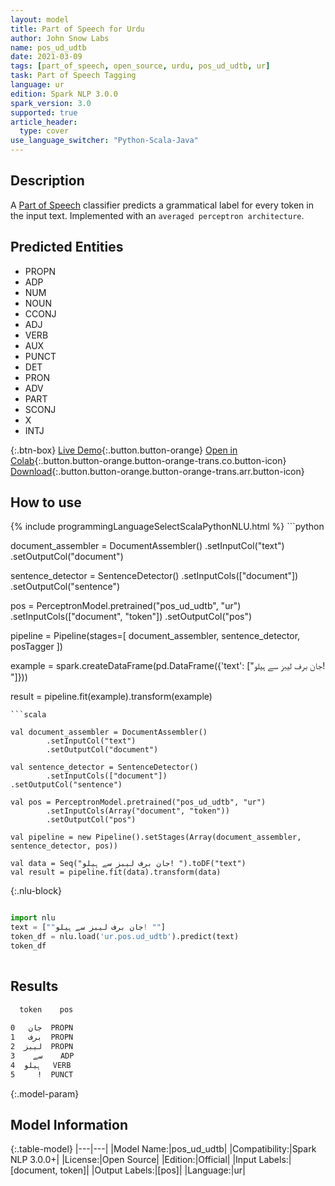 ```yaml
---
layout: model
title: Part of Speech for Urdu
author: John Snow Labs
name: pos_ud_udtb
date: 2021-03-09
tags: [part_of_speech, open_source, urdu, pos_ud_udtb, ur]
task: Part of Speech Tagging
language: ur
edition: Spark NLP 3.0.0
spark_version: 3.0
supported: true
article_header:
  type: cover
use_language_switcher: "Python-Scala-Java"
---
```


## Description

A [Part of Speech](https://en.wikipedia.org/wiki/Part_of_speech) classifier predicts a grammatical label for every token in the input text. Implemented with an `averaged perceptron architecture`.

## Predicted Entities

- PROPN
- ADP
- NUM
- NOUN
- CCONJ
- ADJ
- VERB
- AUX
- PUNCT
- DET
- PRON
- ADV
- PART
- SCONJ
- X
- INTJ

{:.btn-box}
[Live Demo](https://demo.johnsnowlabs.com/public/GRAMMAR_EN/){:.button.button-orange}
[Open in Colab](https://colab.research.google.com/github/JohnSnowLabs/spark-nlp-workshop/blob/master/tutorials/streamlit_notebooks/GRAMMAR_EN.ipynb){:.button.button-orange.button-orange-trans.co.button-icon}
[Download](https://s3.amazonaws.com/auxdata.johnsnowlabs.com/public/models/pos_ud_udtb_ur_3.0.0_3.0_1615292277973.zip){:.button.button-orange.button-orange-trans.arr.button-icon}

## How to use



<div class="tabs-box" markdown="1">
{% include programmingLanguageSelectScalaPythonNLU.html %}
```python

document_assembler = DocumentAssembler()
  .setInputCol("text")
  .setOutputCol("document")

sentence_detector = SentenceDetector()
  .setInputCols(["document"])
  .setOutputCol("sentence")

pos = PerceptronModel.pretrained("pos_ud_udtb", "ur")
  .setInputCols(["document", "token"])
  .setOutputCol("pos")

pipeline = Pipeline(stages=[
  document_assembler,
  sentence_detector,
  posTagger
])

example = spark.createDataFrame(pd.DataFrame({'text': ["جان برف لیبز سے ہیلو! "]}))

result = pipeline.fit(example).transform(example)


```
```scala

val document_assembler = DocumentAssembler()
        .setInputCol("text")
        .setOutputCol("document")

val sentence_detector = SentenceDetector()
        .setInputCols(["document"])
.setOutputCol("sentence")

val pos = PerceptronModel.pretrained("pos_ud_udtb", "ur")
        .setInputCols(Array("document", "token"))
        .setOutputCol("pos")

val pipeline = new Pipeline().setStages(Array(document_assembler, sentence_detector, pos))

val data = Seq("جان برف لیبز سے ہیلو! ").toDF("text")
val result = pipeline.fit(data).transform(data)

```

{:.nlu-block}
```python

import nlu
text = [""جان برف لیبز سے ہیلو! ""]
token_df = nlu.load('ur.pos.ud_udtb').predict(text)
token_df
    
```
</div>

## Results

```bash
  token    pos
              
0   جان  PROPN
1   برف  PROPN
2  لیبز  PROPN
3    سے    ADP
4  ہیلو   VERB
5     !  PUNCT
```

{:.model-param}
## Model Information

{:.table-model}
|---|---|
|Model Name:|pos_ud_udtb|
|Compatibility:|Spark NLP 3.0.0+|
|License:|Open Source|
|Edition:|Official|
|Input Labels:|[document, token]|
|Output Labels:|[pos]|
|Language:|ur|